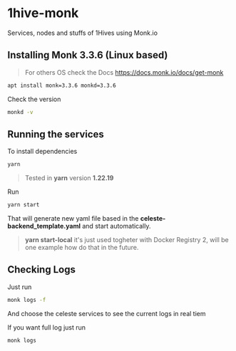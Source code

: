 # 1hive-monk
Services, nodes and stuffs of 1Hives using Monk.io


## Installing Monk 3.3.6 (Linux based)

> For others OS check the Docs https://docs.monk.io/docs/get-monk 

```bash
apt install monk=3.3.6 monkd=3.3.6
```

Check the version
```bash
monkd -v
```


## Running the services

To install dependencies
```bash
yarn
```

> Tested in **yarn** version **1.22.19**

Run
```bash
yarn start
```

That will generate new yaml file based in the **celeste-backend_template.yaml** and start automatically.

> **yarn start-local** it's just used togheter with Docker Registry 2, will be one example how do that in the future.


## Checking Logs

Just run
```bash
monk logs -f
```

And choose the celeste services to see the current logs in real tiem

If you want full log just run 

```bash
monk logs
```



